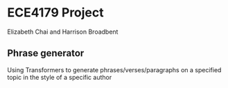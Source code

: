 # ECE4179 Project

Elizabeth Chai and Harrison Broadbent

## Phrase generator
Using Transformers to generate phrases/verses/paragraphs on a specified topic in the style of a specific author
